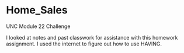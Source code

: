 # Home_Sales
UNC Module 22 Challenge

I looked at notes and past classwork for assistance with this homework assignment.  I used the internet to figure out how to use HAVING.
